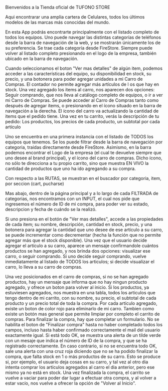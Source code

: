 Bienvenidos a la Tienda oficial de TUFONO STORE

Aqui encontrarar una amplia cartera de Celulares, todos los últimos modelos de las marcas más conocidas del mundo.

En esta App podrás encontrarte principalmente con el listado completo de todos los equipos. Uno puede navegar las distintas categorías
de teléfonos desde la barra de navegación de la web, y se mostrarán únicamente los de su preferencia. Se trae cada categoría desde FireStore. Siempre puede volver al listado completo presionando en el logo de la empresa, también ubicado en la barra de navegación.

Cuando seleccionamos el boton "Ver mas detalles" de algún item, podemos acceder a las características del equipo, su disponibilidad en stock, su precio, y una botonera para poder agregar unidades a mi Carro de Compras. El contador no permite agregar más artículos de l os que hay en stock.
Una vez agregado los items al carro, nos aparecen dos opciones: Seguir comprando, que nos lleva al catálogo completo de equipos, o ir a ver mi Carro de Compras.
Se puede acceder al Carro de Compras tanto como después de agregar items, o presionando en el ícono situado en la barra de navegación a la derecha. El ícono del carro va actualizando la cantidad de items que el pedido tiene.
Una vez en tu carrito, verás la descripción de tu pedido: Los productos, los precios de cada producto, un subtotal por cada artículo


<!-- // Reversion del README -->

Uno se encuentra en una primera instancia con el listado de TODOS los equipos que tenemos. Se los puede filtrar desde la barra de navegación por categoria, traidas directamente desde FireStore. Asimismo, en la barra podemos encontrar el Logo de la empresa (el cual te devuelve siempre que uno desee al brand principal), y el ícono del carro de compras. Dicho ícono, no sólo te direcciona a tu propio carrito, sino que muestra EN VIVO la cantidad de productos que uno ha ido agregando a su compra.
<!-- AGREGAR ALGUNA ESPECIFICACION DE LAS RUTAS? DE COMO SE RENDERIZA EL COMPONENTE  Y NO TODA LA WEB-->
Con respecto a las RUTAS, se muestran en el buscador por categoria, item, por seccion (cart, pucharse)
<!-- FIN -->
Mas abajo, dentro de la página principal y a lo largo de cada FILTRADA de categorias, nos encontramos con un INPUT, el cual nos pide que ingresemos el número de ID de mi compra, para poder ver su estado, descripcion y fecha de cuándo se la realizó.
<!-- SE EXPLICA QUE EL NUMERO DE TICKET ES EL QUE MISMO FIRESTORE NOS PROPORCIONA? -->
Si uno presiona en el botón de "Ver mas detalles", accede a las propiedades de cada item; su nombre, descripción, cantidad en stock, precio, y una botonera para agregar la cantidad que uno desee de ese artículo a su carro, se puede incrementar como decrementar (hecha la función que no permite agregar más que el stock disponible). Una vez que el usuario decide agregar el artículo a su carro, aparece un mensaje confirmandole cuántos productos se han agregado, y nos brinda dos opciones: visualizar ese carro, o seguir comprando. Si uno decide seguir comprando, vuelve inmediatamente al listado de TODOS los articulos; si decide visualizar el carro, lo lleva a su carro de compras.
<!-- CREO QUE ESTA BIEN EXPLICADA LA EXPERIENCIA DE COMRPA POR ARTICULO -->
Una vez posicionados en el carro de compras, si no se han agregado productos, hay un mensaje que informa que no hay ningun producto agregado, y ofrece un boton para volver al inicio. Si los productos, ya estuviesen agregados, nos muestra en una tabla, todos los articulos que tengo dentro de mi carrito, con su nombre, su precio, el subtotal de cada producto y un precio total de toda la compra. Por cada artículo agregado, existe un boton de color rojo para eliminarlo de mi carro. Tambien como existe un botón mas general que permite limpiar por completo el carrito de compras.
Para finalizar la compra, hay que completar un formulario. No se habilita el boton de "Finalizar compra" hasta no haber completado todos los campos, incluso hasta haber confirmado correctamente el mail del usuario exactamente igual. Si está todo OK, se muestra una alerta de un tilde verde con un mesaje que indica el número de ID de la compra, y que se ha registrado correctamente. En caso contrario, si no se encuentra todo OK, sale una alerta con una cruz roja diciendo que no se ha podido finalizar la compra, que falta stock en 1 o más productos de su carro. Esto se produce si, por ejemplo, el usuario deja cosas en su carro, y tal vez al otro dia intenta comprar los artículos agregados al carro el dia anterior, pero ese mismo ya no está en stock.
Una vez finalizada la compra, el carrito se vuelve a vaciar para poder dar lugar a efectuar otra compra, y al volver a estar vacío, nos vuelve a ofrecer la opción de "Volver al Inicio".
<!-- EXPLICO LA FUNCIONALIDAD DE LOS BOTONES? QUE SON DOS COMPONENTES QUE FUI REUTILIZANDO Y ADAPTANDOLOS A CADA SECCION DONDE ESTAN? -->
